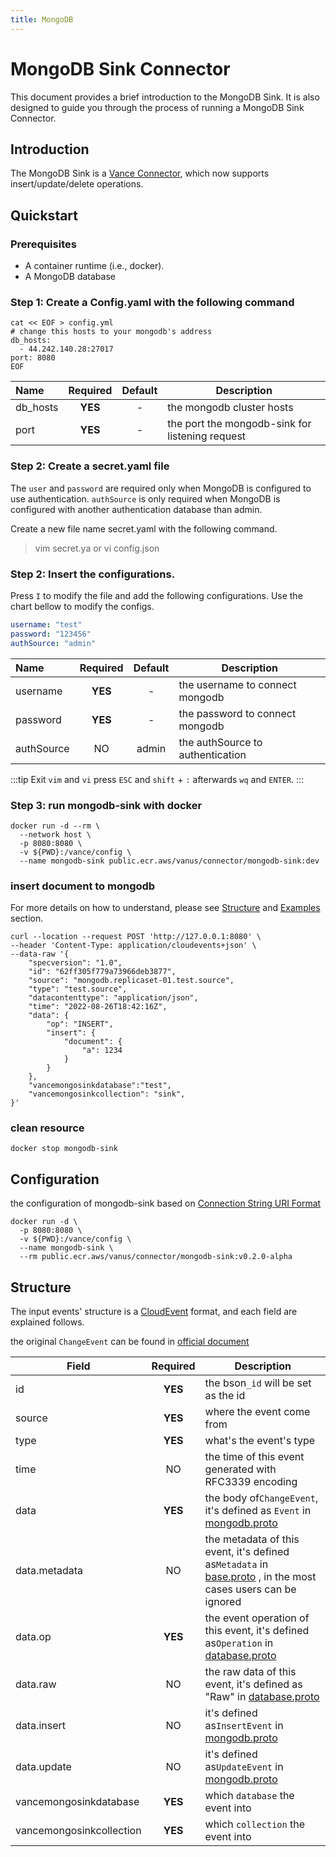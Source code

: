 ```yaml
---
title: MongoDB
---
```


# MongoDB Sink Connector
This document provides a brief introduction to the MongoDB Sink.
It is also designed to guide you through the process of running a
MongoDB Sink Connector.

## Introduction
The MongoDB Sink is a [Vance Connector](https://github.com/linkall-labs/vance-docs/blob/main/docs/concept.md),
which now supports insert/update/delete operations.



## Quickstart

### Prerequisites
- A container runtime (i.e., docker).
- A MongoDB database

### Step 1: Create a Config.yaml with the following command
```shell
cat << EOF > config.yml
# change this hosts to your mongodb's address
db_hosts:
  - 44.242.140.28:27017
port: 8080
EOF
```

| Name     | Required | Default | Description                                     |
|:---------|:--------:|:-------:|-------------------------------------------------|
| db_hosts | **YES**  |    -    | the mongodb cluster hosts                       |
| port     | **YES**  |    -    | the port the mongodb-sink for listening request |


### Step 2: Create a secret.yaml file
The `user` and `password` are required only when MongoDB is configured to use authentication. `authSource` is only required
 when MongoDB is configured with another authentication database than admin.

Create a new file name secret.yaml with the following command.
> vim secret.ya
or
> vi config.json

### Step 2: Insert the configurations.
Press `I` to modify the file and add the following configurations. Use the chart bellow to modify the configs.


```yaml
username: "test"
password: "123456"
authSource: "admin"
```



| Name       | Required | Default | Description                      |
|:-----------|:--------:|:-------:|----------------------------------|
| username   | **YES**  |    -    | the username to connect mongodb  |
| password   | **YES**  |    -    | the password to connect mongodb  |
| authSource |    NO    |  admin  | the authSource to authentication |


:::tip
Exit `vim` and `vi` press `ESC` and `shift` + `:` afterwards `wq` and `ENTER`.
:::


### Step 3: run mongodb-sink with docker

```shell
docker run -d --rm \
  --network host \
  -p 8080:8080 \
  -v ${PWD}:/vance/config \
  --name mongodb-sink public.ecr.aws/vanus/connector/mongodb-sink:dev
```

### insert document to mongodb
For more details on how to understand, please see [Structure](#structure) and [Examples](#examples) section.

```shell
curl --location --request POST 'http://127.0.0.1:8080' \
--header 'Content-Type: application/cloudevents+json' \
--data-raw '{
    "specversion": "1.0",
    "id": "62ff305f779a73966deb3877",
    "source": "mongodb.replicaset-01.test.source",
    "type": "test.source",
    "datacontenttype": "application/json",
    "time": "2022-08-26T18:42:16Z",
    "data": {
        "op": "INSERT",
        "insert": {
            "document": {
                "a": 1234
            }
        }
    },
    "vancemongosinkdatabase":"test",
    "vancemongosinkcollection": "sink",  
}'
```

### clean resource

```shell
docker stop mongodb-sink  
```

## Configuration

the configuration of mongodb-sink based on [Connection String URI Format](https://www.mongodb.com/docs/v6.0/reference/connection-string/)



```shell
docker run -d \
  -p 8080:8080 \
  -v ${PWD}:/vance/config \
  --name mongodb-sink \
  --rm public.ecr.aws/vanus/connector/mongodb-sink:v0.2.0-alpha
```


## Structure

The input events' structure is a [CloudEvent](https://github.com/cloudevents/spec) format, and each field are explained
follows.

the original `ChangeEvent` can be found in [official document](https://www.mongodb.com/docs/manual/reference/change-events/)

| Field                    | Required | Description                                                                                                                                 |
|--------------------------|:--------:|---------------------------------------------------------------------------------------------------------------------------------------------|
| id                       | **YES**  | the bson`_id` will be set as the id                                                                                                         |
| source                   | **YES**  | where the event come from                                                                                                                   |
| type                     | **YES**  | what's the event's type                                                                                                                     |
| time                     |    NO    | the time of this event generated with RFC3339 encoding                                                                                      |
| data                     | **YES**  | the body of`ChangeEvent`, it's defined as `Event` in [mongodb.proto](../../proto/database/mongodb.proto)                                    |
| data.metadata            |    NO    | the metadata of this event, it's defined as`Metadata` in [base.proto](../../proto/base/base.proto) , in the most cases users can be ignored |
| data.op                  | **YES**  | the event operation of this event, it's defined as`Operation` in [database.proto](../../proto/database/database.proto)                      |
| data.raw                 |    NO    | the raw data of this event, it's defined as "Raw" in [database.proto](../../proto/database/database.proto)                                  |
| data.insert              |    NO    | it's defined as`InsertEvent` in [mongodb.proto](../../proto/database/mongodb.proto)                                                         |
| data.update              |    NO    | it's defined as`UpdateEvent` in [mongodb.proto](../../proto/database/mongodb.proto)                                                         |
| vancemongosinkdatabase   | **YES**  | which `database` the event into                                                                                                             |
| vancemongosinkcollection | **YES**  | which `collection` the event into                                                                                                           |



